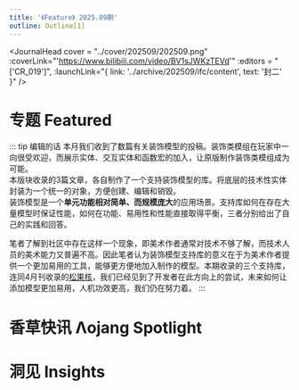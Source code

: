 ```yaml
---
title: '《Feature》 2025.09期'
outline: Outline[1]
---
```


<!-- markdownlint-disable MD033 MD041 -->
<script setup>
    import { useData } from 'vitepress'

    const { isDark } = useData()
</script>

<JournalHead
    cover = "../cover/202509/202509.png"
    :coverLink="'https://www.bilibili.com/video/BV1sJWKzTEVd'"
    :editors = "['CR_019']",
    :launchLink="{ link: '../archive/202509/ifc/content', text: '封二' }"
/>

# 专题 Featured

::: tip 编辑的话
本月我们收到了数篇有关装饰模型的投稿。装饰类模组在玩家中一向很受欢迎，而展示实体、交互实体和函数宏的加入，让原版制作装饰类模组成为可能。  
本版块收录的3篇文章，各自制作了一个支持装饰模型的库。将底层的技术性实体封装为一个统一的对象，方便创建、编辑和销毁。  
装饰模型是一个**单元功能相对简单、而规模庞大**的应用场景。支持库如何在存在大量模型时保证性能，如何在功能、易用性和性能直接取得平衡，三者分别给出了自己的实践和回答。
    
笔者了解到社区中存在这样一个现象，即美术作者通常对技术不够了解，而技术人员的美术能力又普遍不高。因此笔者认为装饰模型支持库的意义在于为美术作者提供一个更加易用的工具，能够更方便地加入制作的模型。本期收录的三个支持库，连同4月刊收录的[松果核](/feature/archive/202504/0/content.md)，我们已经见到了开发者在此方向上的尝试，未来如何让添加模型更加易用，人机功效更高，我们仍在努力着。
:::

<IndexCompatible
    title = "简单、轻量、优雅——dc装饰模型支持库"
    url = "../archive/202509/0/content"
    authorName = "CR_019"
    abstract = "Decoration Creator Kit（dc），是一个面向MC高版本（1.20.5+）的装饰模型的支持库。它支持开发者使用至少两条指令，在游戏内注册一个可交互的模型。注册的模型可以像方块一样直接放置、互动和破坏，也能像实体一样移动、旋转，以及对玩家的互动做出各种反馈。因此，该支持库十分适合装饰向模型的作者使用。"
    avatarUrl = '../archive/_authors/cr_019.jpg'
    :socialLinks="[
        { name: 'BiliBili', url: 'https://space.bilibili.com/85292644' },
        { name: 'GitHub', url: 'https://github.com/CR-019' }
    ]"
    background = '../archive/202509/_assets/0.png'
/>

<IndexCompatible
    title = "像写诗一样制作可交互模型"
    url = "../archive/202509/1/content"
    authorName = "SKSAMA"
    abstract = "SK Model Workspace(模型工作空间)，旨在通过简单的方式，创建可交互，可复用的模型，同时具有丰富的接口和较强的可拓展性。本支持库支持染色、移动、动画等多种操作。"
    avatarUrl = '../archive/_authors/sk.jpg'
    :socialLinks="[
        { name: 'BiliBili', url: 'https://space.bilibili.com/1546917549' },
        { name: 'GitHub', url: 'https://github.com/ymqlgthbSakuraDream' }
    ]"
    background = '../archive/202509/_assets/1.jpg'
/>

<IndexCompatible
    title = "自然工艺 - 高版本自定义模型框架"
    url = "../archive/202509/2/content"
    authorName = "七柏"
    avatarUrl = '../archive/_authors/七柏.jpg'
    :socialLinks="[
        { name: 'BiliBili', url: 'https://space.bilibili.com/405830542' }
    ]"
    :extraAuthors="[
      {
        authorName: 'Nox_Obscura',
        avatarUrl: '../archive/_authors/nox_obscura.jpg',
        socialLinks:[
          { name: 'BiliBili', url: 'https://space.bilibili.com/1184771713' }
        ]
      }
    ]"
    abstract = "自 1.16 版本以来进行的多次更新, 极大程度拓展了高版本数据包的操作空间。 以此为基础, 编写了一个高版本自定义交互模型支持框架, 以便玩家添加各式各样的模型来丰富游戏体验。"
    background = '../archive/202509/_assets/2.png'
/>



# 香草快讯 Λojang Spotlight

<IndexCompatible
    title = "香草快讯 - 2025年9月"
    url = "../archive/202509/spotlight/content"
    authorName = "Alumopper"
    abstract = "这里是香草快讯，全Minecraft最Vanilla的技术性快照新闻，由本社记者香草狐为你报道最新快照消息~本月更新破坏性较小，实用性一般，总体属于 大杯上 水平。
"
    avatarUrl = '../archive/_authors/alumopper.jpg'
    :socialLinks="[
        { name: 'BiliBili', url: 'https://space.bilibili.com/280394409' },
        { name: 'GitHub', url: 'https://github.com/Alumopper' }
    ]"
    background = '../archive/202509/_assets/spotlight.png'
/>

# 洞见 Insights

<IndexCompatible
    title = "着色器02 核心着色器的工作流程（上）"
    url = "../archive/202509/3/content"
    authorName = "轩宇1725"
    abstract = "本文详解Minecraft顶点着色器的工作流程，重点讲解GLSL基础、顶点属性与uniform变量，并通过MVP变换推导ModelViewMat和ProjMat矩阵，阐明坐标从模型空间到裁剪空间的转换原理，帮助理解视角、投影及齐次坐标的数学机制。"
    avatarUrl = '../archive/_authors/轩宇1725.jpg'
    :socialLinks="[
        { name: 'BiliBili', url: 'https://space.bilibili.com/104432208' }
    ]"
    background = '../archive/202509/_assets/3.png'
/>

<IndexCompatible
    title = "虚空数据核心『寻回犬』模块的开发分享"
    url = "../archive/202509/4/content"
    authorName = "Rainbow_"
    abstract = "本文介绍了为防止实体丢失开发的监控和找回模块。发现了通过 execute on origin 可以找到已卸载的实体这一方法，并进行了简单测试。测试结果为：至少可以找到五分钟之前卸载的实体，不能在实体已卸载时变更 origin，只能提前锁定。"
    avatarUrl = '../archive/_authors/Rainbow_.png'
    :socialLinks="[
        { name: 'BiliBili', url: 'https://space.bilibili.com/11313906' }
    ]"
    background = '../archive/202509/_assets/4.jpg'
/>

<IndexCompatible
    title = "聊天栏卷轴式用户界面：历史背景与代码实现"
    url = "../archive/202509/5/content"
    authorName = "皮革剑"
    abstract = "文章从命令史角度出发介绍了一种最早于1.15版本即可实现的用户交互界面————聊天栏卷轴式用户界面，并通过一个示例展示了其原理。"
    avatarUrl = '../archive/_authors/皮革剑.jpg'
    :socialLinks="[
        { name: 'BiliBili', url: 'https://space.bilibili.com/2127740148' }
    ]"
    background = '../archive/202509/_assets/5.png'
/>

<IndexCompatible
    title = "命令中的实体锚点和执行锚点"
    url = "../archive/202509/6/content"
    authorName = "徐木弦"
    abstract = "本文研究内容源自于一则数据包笑话：Mojang员工小时候被教导说直视他人的眼睛时要往人家头顶上的空气看，观察下来才发现他默认把自己的脚当作眼睛，拿自己的脚去看别人的眼睛。"
    avatarUrl = '../archive/_authors/徐木弦.jpg'
    :socialLinks="[
        { name: 'BiliBili', url: 'https://space.bilibili.com/449298404' }
    ]"
    background = '../archive/202509/_assets/6.png'
/>

<IndexCompatible
    title = "数据包向资源包着色器传入参数"
    url = "../archive/202509/7/content"
    authorName = "MC作死狼王"
    abstract = "本文介绍了一种通过数据包向资源包着色器传入参数的方法，这能够使得着色器更加可控，能够应用在各种mc原版项目中，增强表现力。"
    avatarUrl = '../archive/_authors/狼王.jpg'
    :socialLinks="[
        { name: 'BiliBili', url: 'https://space.bilibili.com/508626439' }
    ]"
/>

<ClientOnly>
  <GiscusComment
    repo="CR-019/datapack-index"
    repoId="R_kgDONRhuqw"
    category="闲聊 Chats"
    categoryId="DIC_kwDONRhuq84CkchW"
    mapping="number"
    term="24"
    :strict="false"
    :reactionsEnabled="true"
    emitMetadata="0"
    inputPosition="top"
    :theme="isDark ? 'dark' : 'light'"
    lang="zh-CN"
    loading="lazy"
    class="giscus-wrapper"
  />
</ClientOnly>

<style>
.giscus-wrapper {
  margin: 3rem auto;
  max-width: 800px;
  padding-top: 2rem;
  border-top: 1px solid var(--vp-c-divider);
}
</style>